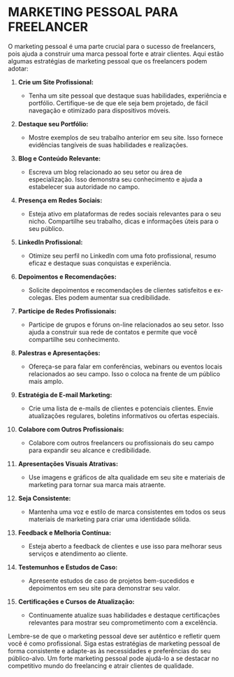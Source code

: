 # MARKETING PESSOAL PARA FREELANCER
O marketing pessoal é uma parte crucial para o sucesso de freelancers, pois ajuda a construir uma marca pessoal forte e atrair clientes. Aqui estão algumas estratégias de marketing pessoal que os freelancers podem adotar:

1. **Crie um Site Profissional:**
   - Tenha um site pessoal que destaque suas habilidades, experiência e portfólio. Certifique-se de que ele seja bem projetado, de fácil navegação e otimizado para dispositivos móveis.

2. **Destaque seu Portfólio:**
   - Mostre exemplos de seu trabalho anterior em seu site. Isso fornece evidências tangíveis de suas habilidades e realizações.

3. **Blog e Conteúdo Relevante:**
   - Escreva um blog relacionado ao seu setor ou área de especialização. Isso demonstra seu conhecimento e ajuda a estabelecer sua autoridade no campo.

4. **Presença em Redes Sociais:**
   - Esteja ativo em plataformas de redes sociais relevantes para o seu nicho. Compartilhe seu trabalho, dicas e informações úteis para o seu público.

5. **LinkedIn Profissional:**
   - Otimize seu perfil no LinkedIn com uma foto profissional, resumo eficaz e destaque suas conquistas e experiência.

6. **Depoimentos e Recomendações:**
   - Solicite depoimentos e recomendações de clientes satisfeitos e ex-colegas. Eles podem aumentar sua credibilidade.

7. **Participe de Redes Profissionais:**
   - Participe de grupos e fóruns on-line relacionados ao seu setor. Isso ajuda a construir sua rede de contatos e permite que você compartilhe seu conhecimento.

8. **Palestras e Apresentações:**
   - Ofereça-se para falar em conferências, webinars ou eventos locais relacionados ao seu campo. Isso o coloca na frente de um público mais amplo.

9. **Estratégia de E-mail Marketing:**
   - Crie uma lista de e-mails de clientes e potenciais clientes. Envie atualizações regulares, boletins informativos ou ofertas especiais.

10. **Colabore com Outros Profissionais:**
    - Colabore com outros freelancers ou profissionais do seu campo para expandir seu alcance e credibilidade.

11. **Apresentações Visuais Atrativas:**
    - Use imagens e gráficos de alta qualidade em seu site e materiais de marketing para tornar sua marca mais atraente.

12. **Seja Consistente:**
    - Mantenha uma voz e estilo de marca consistentes em todos os seus materiais de marketing para criar uma identidade sólida.

13. **Feedback e Melhoria Contínua:**
    - Esteja aberto a feedback de clientes e use isso para melhorar seus serviços e atendimento ao cliente.

14. **Testemunhos e Estudos de Caso:** 
    - Apresente estudos de caso de projetos bem-sucedidos e depoimentos em seu site para demonstrar seu valor.

15. **Certificações e Cursos de Atualização:**
    - Continuamente atualize suas habilidades e destaque certificações relevantes para mostrar seu comprometimento com a excelência.

Lembre-se de que o marketing pessoal deve ser autêntico e refletir quem você é como profissional. Siga estas estratégias de marketing pessoal de forma consistente e adapte-as às necessidades e preferências do seu público-alvo. Um forte marketing pessoal pode ajudá-lo a se destacar no competitivo mundo do freelancing e atrair clientes de qualidade.